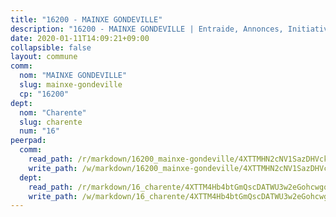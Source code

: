 ```yaml
---
title: "16200 - MAINXE GONDEVILLE"
description: "16200 - MAINXE GONDEVILLE | Entraide, Annonces, Initiatives"
date: 2020-01-11T14:09:21+09:00
collapsible: false
layout: commune
comm:
  nom: "MAINXE GONDEVILLE"
  slug: mainxe-gondeville
  cp: "16200"
dept:
  nom: "Charente"
  slug: charente
  num: "16"
peerpad:
  comm:
    read_path: /r/markdown/16200_mainxe-gondeville/4XTTMHN2cNV1SazDHVckwc7w5UZJbJPWZpGvCVJMTvkeXMqz6
    write_path: /w/markdown/16200_mainxe-gondeville/4XTTMHN2cNV1SazDHVckwc7w5UZJbJPWZpGvCVJMTvkeXMqz6-K3TgUaz8e36y6pzyoLiNL7L9BMUq98nnJW3bVdV7vV8m7K4msUDNU8mx8mNQxiNKcC4JDd3LpJ7AaoLQdrCtWYWbjfRJK1bA6vCdRvJ7z48XkT5Y7ow9Q5nZS6FdkGbQQhMULfTk
  dept:
    read_path: /r/markdown/16_charente/4XTTM4Hb4btGmQscDATWU3w2eGohcwgqasCDtGWVahJnAEsq8
    write_path: /w/markdown/16_charente/4XTTM4Hb4btGmQscDATWU3w2eGohcwgqasCDtGWVahJnAEsq8-K3TgU9zhAjxEMbYrSr9VB24idAgS7xBryN3TjEsJmsrToRfRc8PWUu9zDXmtMXWLR7TNqZhAPJFsnJ4QbuWpLJvHpyW2q8LZxtsaakTfiMdj4HFsc11ZXzpn4aT8zYKZzSLwV1CA
---
```


